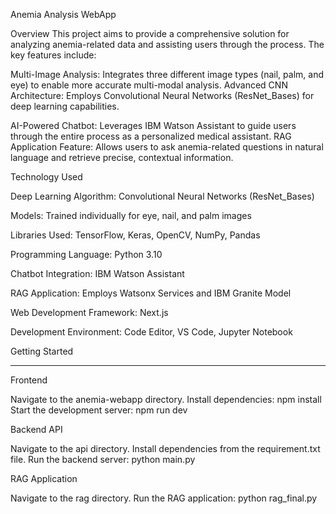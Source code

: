 Anemia Analysis WebApp

Overview
This project aims to provide a comprehensive solution for analyzing anemia-related data and assisting users through the process. The key features include:

MuIti-Image Analysis: Integrates three different image types (nail, palm, and eye) to enable more accurate multi-modal analysis.
Advanced CNN Architecture: Employs Convolutional Neural Networks (ResNet_Bases) for deep learning capabilities.

AI-Powered Chatbot: Leverages IBM Watson Assistant to guide users through the entire process as a personalized medical assistant.
RAG Application Feature: Allows users to ask anemia-related questions in natural language and retrieve precise, contextual information.

Technology Used

Deep Learning Algorithm: Convolutional Neural Networks (ResNet_Bases)

Models: Trained individually for eye, nail, and palm images

Libraries Used: TensorFlow, Keras, OpenCV, NumPy, Pandas

Programming Language: Python 3.10

Chatbot Integration: IBM Watson Assistant

RAG Application: Employs Watsonx Services and IBM Granite Model

Web Development Framework: Next.js

Development Environment: Code Editor, VS Code, Jupyter Notebook

Getting Started 

---------------------------------------------------------------------------------

Frontend

Navigate to the anemia-webapp directory.
Install dependencies: npm install
Start the development server: npm run dev

Backend API

Navigate to the api directory.
Install dependencies from the requirement.txt file.
Run the backend server: python main.py

RAG Application

Navigate to the rag directory.
Run the RAG application: python rag_final.py

